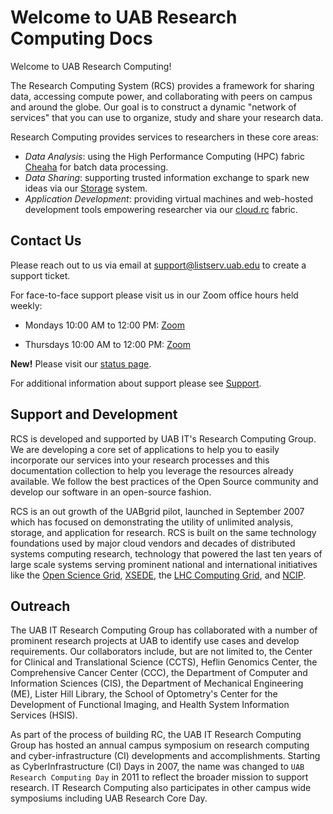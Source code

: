 # Welcome to UAB Research Computing Docs

Welcome to UAB Research Computing!

The Research Computing System (RCS) provides a framework for sharing data, accessing compute power, and collaborating with peers on campus and around the globe. Our goal is to construct a dynamic "network of services" that you can use to organize, study and share your research data.

Research Computing provides services to researchers in these core areas:

- _Data Analysis_: using the High Performance Computing (HPC) fabric [Cheaha](cheaha/getting_started.md) for batch data processing.
- _Data Sharing_: supporting trusted information exchange to spark new ideas via our [Storage](data_management/storage.md) system.
- _Application Development_: providing virtual machines and web-hosted development tools empowering researcher via our [cloud.rc](uab_cloud/introduction.md) fabric.

## Contact Us

Please reach out to us via email at <support@listserv.uab.edu> to create a support ticket.

For face-to-face support please visit us in our Zoom office hours held weekly:

- Mondays 10:00 AM to 12:00 PM:
[Zoom](https://uab.zoom.us/j/84019898491?pwd=bWlYaldMWUoyY0lCcGhuT3dmZjZLQT09)

- Thursdays 10:00 AM to 12:00 PM:
[Zoom](https://uab.zoom.us/j/96229651103?pwd=RmpsWG1NYkxjclgxTThXb1h2bVBndz09)

**New!** Please visit our [status page](https://uabstatus.statuscast.com/#!/incidentlist?componentId=34990).

For additional information about support please see [Support](./help/support.md).

## Support and Development

RCS is developed and supported by UAB IT's Research Computing Group. We are developing a core set of applications to help you to easily incorporate our services into your research processes and this documentation collection to help you leverage the resources already available. We follow the best practices of the Open Source community and develop our software in an open-source fashion.

RCS is an out growth of the UABgrid pilot, launched in September 2007 which has focused on demonstrating the utility of unlimited analysis, storage, and application for research. RCS is built on the same technology foundations used by major cloud vendors and decades of distributed systems computing research, technology that powered the last ten years of large scale systems serving prominent national and international initiatives like the [Open Science Grid](https://opensciencegrid.org/), [XSEDE](https://www.xsede.org/), the [LHC Computing Grid](https://wlcg.web.cern.ch/), and [NCIP](https://datascience.cancer.gov/).

## Outreach

The UAB IT Research Computing Group has collaborated with a number of prominent research projects at UAB to identify use cases and develop requirements. Our collaborators include, but are not limited to, the Center for Clinical and Translational Science (CCTS), Heflin Genomics Center, the Comprehensive Cancer Center (CCC), the Department of Computer and Information Sciences (CIS), the Department of Mechanical Engineering (ME), Lister Hill Library, the School of Optometry's Center for the Development of Functional Imaging, and Health System Information Services (HSIS).

As part of the process of building RC, the UAB IT Research Computing Group has hosted an annual campus symposium on research computing and cyber-infrastructure (CI) developments and accomplishments. Starting as CyberInfrastructure (CI) Days in 2007, the name was changed to `UAB Research Computing Day` in 2011 to reflect the broader mission to support research. IT Research Computing also participates in other campus wide symposiums including UAB Research Core Day.
